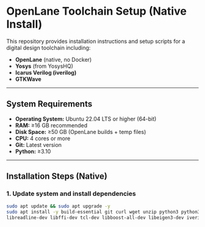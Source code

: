 # OpenLane Toolchain Setup (Native Install)

This repository provides installation instructions and setup scripts for a digital design toolchain including:

- **OpenLane** (native, no Docker)
- **Yosys** (from YosysHQ)
- **Icarus Verilog (iverilog)**
- **GTKWave**

---

## System Requirements

- **Operating System:** Ubuntu 22.04 LTS or higher (64-bit)
- **RAM:** ≥16 GB recommended
- **Disk Space:** ≥50 GB (OpenLane builds + temp files)
- **CPU:** 4 cores or more
- **Git:** Latest version
- **Python:** ≥3.10

---

## Installation Steps (Native)

### 1. Update system and install dependencies
```bash
sudo apt update && sudo apt upgrade -y
sudo apt install -y build-essential git curl wget unzip python3 python3-pip bzip2 pkg-config cmake \
libreadline-dev libffi-dev tcl-dev libboost-all-dev libeigen3-dev iverilog gtkwave

